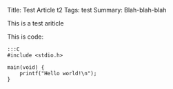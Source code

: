 Title: Test Article t2
Tags: test
Summary: Blah-blah-blah

This is a test ariticle

This is code:

	:::C
	#include <stdio.h>

	main(void) {
		printf("Hello world!\n");
	}
